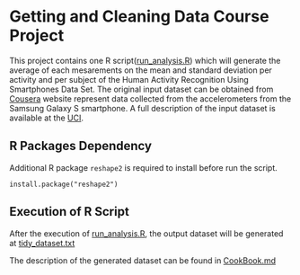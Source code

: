 # Getting and Cleaning Data Course Project

This project contains one R script([run_analysis.R](https://github.com/vinceyap88/GettingAndCleaningDataCourseProject/blob/master/run_analysis.R)) which will generate the average of each mesarements on the mean and standard  deviation per activity and per subject of the Human Activity Recognition Using Smartphones Data Set. The original input dataset can be obtained from [Cousera](https://d396qusza40orc.cloudfront.net/getdata%2Fprojectfiles%2FUCI%20HAR%20Dataset.zip) website represent data collected from the accelerometers from the Samsung Galaxy S smartphone. A full description of the input dataset is available at the [UCI](http://archive.ics.uci.edu/ml/datasets/Human+Activity+Recognition+Using+Smartphones).

## R Packages Dependency

Additional R package `reshape2` is required to install before run the script. 

```{r}
install.package("reshape2")
```

## Execution of R Script

After the execution of [run_analysis.R](https://github.com/vinceyap88/GettingAndCleaningDataCourseProject/blob/master/run_analysis.R), the output dataset will be generated at [tidy_dataset.txt](https://github.com/vinceyap88/GettingAndCleaningDataCourseProject/blob/master/tidy_dataset.txt)

The description of the generated dataset can be found in [CookBook.md](https://github.com/vinceyap88/GettingAndCleaningDataCourseProject/blob/master/CodeBook.md)
